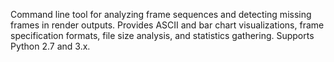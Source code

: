 Command line tool for analyzing frame sequences and detecting missing frames in render outputs. Provides ASCII and bar chart visualizations, frame specification formats, file size analysis, and statistics gathering. Supports Python 2.7 and 3.x.
